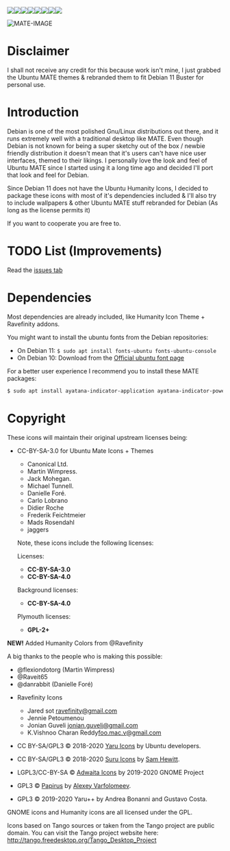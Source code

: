 [![](https://sourcerer.io/fame/VentGrey/VentGrey/debian-mate-themes/images/0)](https://sourcerer.io/fame/VentGrey/VentGrey/debian-mate-themes/links/0)[![](https://sourcerer.io/fame/VentGrey/VentGrey/debian-mate-themes/images/1)](https://sourcerer.io/fame/VentGrey/VentGrey/debian-mate-themes/links/1)[![](https://sourcerer.io/fame/VentGrey/VentGrey/debian-mate-themes/images/2)](https://sourcerer.io/fame/VentGrey/VentGrey/debian-mate-themes/links/2)[![](https://sourcerer.io/fame/VentGrey/VentGrey/debian-mate-themes/images/3)](https://sourcerer.io/fame/VentGrey/VentGrey/debian-mate-themes/links/3)[![](https://sourcerer.io/fame/VentGrey/VentGrey/debian-mate-themes/images/4)](https://sourcerer.io/fame/VentGrey/VentGrey/debian-mate-themes/links/4)[![](https://sourcerer.io/fame/VentGrey/VentGrey/debian-mate-themes/images/5)](https://sourcerer.io/fame/VentGrey/VentGrey/debian-mate-themes/links/5)[![](https://sourcerer.io/fame/VentGrey/VentGrey/debian-mate-themes/images/6)](https://sourcerer.io/fame/VentGrey/VentGrey/debian-mate-themes/links/6)[![](https://sourcerer.io/fame/VentGrey/VentGrey/debian-mate-themes/images/7)](https://sourcerer.io/fame/VentGrey/VentGrey/debian-mate-themes/links/7)

![MATE-IMAGE](OpenDesktop.png)
# Disclaimer

I shall not receive any credit for this because work isn't mine, I just grabbed the Ubuntu MATE themes & rebranded them to fit Debian 11 Buster for personal use.


# Introduction

Debian is one of the most polished Gnu/Linux distributions out there, and it runs extremely well with a traditional desktop like MATE. Even though Debian is not known for being a super sketchy out of the box / newbie friendly distribution it doesn't mean that it's users can't have nice user interfaces, themed to their likings. I personally love the look and feel of Ubuntu MATE since I started using it a long time ago and decided I'll port that look and feel for Debian.

Since Debian 11 does not have the Ubuntu Humanity Icons, I decided to package these icons with most of it's dependencies included & I'll  also try to include wallpapers & other Ubuntu MATE stuff rebranded for Debian (As long as the license permits it)

If you want to cooperate you are free to.

# TODO List (Improvements)

Read the [issues tab](https://github.com/VentGrey/debian-mate-themes/issues)

# Dependencies
Most dependencies are already included, like Humanity Icon Theme + Ravefinity addons.

You might want to install the ubuntu fonts from the Debian repositories:

- On Debian 11: `$ sudo apt install fonts-ubuntu fonts-ubuntu-console`
- On Debian 10: Download from the [Official ubuntu font page](https://design.ubuntu.com/font/)

For a better user experience I recommend you to install these MATE packages:

```bash
$ sudo apt install ayatana-indicator-application ayatana-indicator-power ayatana-indicator-bluetooth ayatana-indicator-printers ayatana-indicator-common ayatana-indicator-session ayatana-indicator-datetime ayatana-indicator-sound ayatana-indicator-messages ayatana-settings ayatana-indicator-notifications ayatana-webmail mate-applets vala-panel-appmenu
```

# Copyright
These icons will maintain their original upstream licenses being:

 * CC-BY-SA-3.0 for Ubuntu Mate Icons + Themes
   
   * Canonical Ltd.
   * Martin Wimpress.
   * Jack Mohegan.
   * Michael Tunnell.
   * Danielle Foré.
   * Carlo Lobrano
   * Didier Roche
   * Frederik Feichtmeier
   * Mads Rosendahl
   * jaggers
   
   Note, these icons include the following licenses:
   
   Licenses: 
   
   * **CC-BY-SA-3.0**
   * **CC-BY-SA-4.0**
   
   Background licenses:
   
   * **CC-BY-SA-4.0**
   
   Plymouth licenses:
   
   * **GPL-2+**
   
   

**NEW!** Added Humanity Colors from @Ravefinity

A big thanks to the people who is making this possible:

* @flexiondotorg (Martin Wimpress)
* @Raveit65
* @danrabbit (Danielle Foré)

- Ravefinity Icons
    * Jared sot <ravefinity@gmail.com>
    * Jennie Petoumenou
    * Jonian Guveli <jonian.guveli@gmail.com>
    * K.Vishnoo Charan Reddy<foo.mac.v@gmail.com>

- CC BY-SA/GPL3 © 2018-2020 [Yaru Icons](https://github.com/ubuntu/yaru) by Ubuntu developers.
- CC BY-SA/GPL3 © 2018-2020 [Suru Icons](https://github.com/snwh/suru-icon-theme) by [Sam Hewitt](https://github.com/snwh).
- LGPL3/CC-BY-SA © [Adwaita Icons](https://github.com/GNOME/adwaita-icon-theme) by 2019-2020 GNOME Project
- GPL3 © [Papirus](https://github.com/PapirusDevelopmentTeam/) by [Alexey Varfolomeev](https://github.com/varlesh).
- GPL3 © 2019-2020 Yaru++ by Andrea Bonanni and Gustavo Costa.

GNOME icons and Humanity icons are all licensed under the GPL.

Icons based on Tango sources or taken from the Tango project are public domain.
	You can visit the Tango project website here:
		http://tango.freedesktop.org/Tango_Desktop_Project

